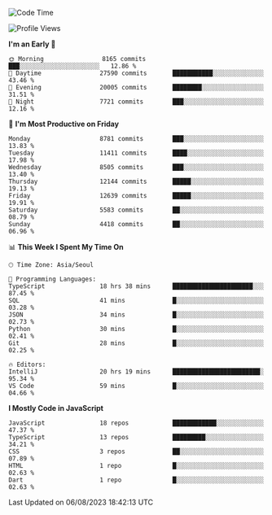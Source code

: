 <!--START_SECTION:waka-->
![Code Time](http://img.shields.io/badge/Code%20Time-5%2C284%20hrs%2048%20mins-blue)

![Profile Views](http://img.shields.io/badge/Profile%20Views-0-blue)

**I'm an Early 🐤** 

```text
🌞 Morning                8165 commits        ███░░░░░░░░░░░░░░░░░░░░░░   12.86 % 
🌆 Daytime                27590 commits       ███████████░░░░░░░░░░░░░░   43.46 % 
🌃 Evening                20005 commits       ████████░░░░░░░░░░░░░░░░░   31.51 % 
🌙 Night                  7721 commits        ███░░░░░░░░░░░░░░░░░░░░░░   12.16 % 
```
📅 **I'm Most Productive on Friday** 

```text
Monday                   8781 commits        ███░░░░░░░░░░░░░░░░░░░░░░   13.83 % 
Tuesday                  11411 commits       ████░░░░░░░░░░░░░░░░░░░░░   17.98 % 
Wednesday                8505 commits        ███░░░░░░░░░░░░░░░░░░░░░░   13.40 % 
Thursday                 12144 commits       █████░░░░░░░░░░░░░░░░░░░░   19.13 % 
Friday                   12639 commits       █████░░░░░░░░░░░░░░░░░░░░   19.91 % 
Saturday                 5583 commits        ██░░░░░░░░░░░░░░░░░░░░░░░   08.79 % 
Sunday                   4418 commits        ██░░░░░░░░░░░░░░░░░░░░░░░   06.96 % 
```


📊 **This Week I Spent My Time On** 

```text
🕑︎ Time Zone: Asia/Seoul

💬 Programming Languages: 
TypeScript               18 hrs 38 mins      ██████████████████████░░░   87.45 % 
SQL                      41 mins             █░░░░░░░░░░░░░░░░░░░░░░░░   03.28 % 
JSON                     34 mins             █░░░░░░░░░░░░░░░░░░░░░░░░   02.73 % 
Python                   30 mins             █░░░░░░░░░░░░░░░░░░░░░░░░   02.41 % 
Git                      28 mins             █░░░░░░░░░░░░░░░░░░░░░░░░   02.25 % 

🔥 Editors: 
IntelliJ                 20 hrs 19 mins      ████████████████████████░   95.34 % 
VS Code                  59 mins             █░░░░░░░░░░░░░░░░░░░░░░░░   04.66 % 
```

**I Mostly Code in JavaScript** 

```text
JavaScript               18 repos            ████████████░░░░░░░░░░░░░   47.37 % 
TypeScript               13 repos            █████████░░░░░░░░░░░░░░░░   34.21 % 
CSS                      3 repos             ██░░░░░░░░░░░░░░░░░░░░░░░   07.89 % 
HTML                     1 repo              █░░░░░░░░░░░░░░░░░░░░░░░░   02.63 % 
Dart                     1 repo              █░░░░░░░░░░░░░░░░░░░░░░░░   02.63 % 
```




 Last Updated on 06/08/2023 18:42:13 UTC
<!--END_SECTION:waka-->
